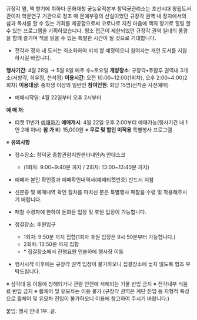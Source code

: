 규장각 옆, 책 향기에 취하다 문화재청 궁능유적본부 창덕궁관리소는 조선시대 왕립도서관이자 학문연구 기관으로 정조 때 문예부흥의 산실이었던 규장각 권역 내 정자에서의 쉼과 독서를 할 수 있는 기회를 제공함으로써 코로나로 지친 마음에 책의 향기로 힐링 할 수 있는 프로그램을 기획하였습니다. 평소 접근이 제한되었던 규장각 권역 일대의 풍광을 함께 즐기며 책을 읽을 수 있는 특별한 시간이 될 것으로 기대합니다.

- 전각과 정자 내 도서는 최소화하여 비치 할 예정이오니 참여자는 개인 도서를 지참하시길 바랍니다.

**행사기간**: 4월 28일 → 5월 8일 매주 수~토요일
**개방장소**: 규장각•주합루 권역내 3개소(서향각, 희우정, 천석정)
**이용시간**: 오전 10:00~12:00(1회차), 오후 2:00~4:00(2회차)
**이용대상**: 중학생 이상의 일반인
**참여인원**: 회당 15명(선착순 사전예매)
- 예매시작일: 4월 22일부터 오후 2시부터

**예 매 처**:
- 티켓 11번가  [예매하기](https://ticket.11st.co.kr/Product/Detail?id=265141)
**예매개시**: 4월 22일 오후 2:00부터 예매가능(행사기간 내 1인 2매 이내)
**참 가 비**: 15,000원
※ **무료 및 할인 미적용** 특별행사 프로그램

※ **유의사항**
- 접수장소: 창덕궁 종합관람지원센터내안內 안데스크
  - (1회차: 9:00~9:40분 까지 / 2회차: 13:00~13:40분 까지)
- 예매자 본인 확인증과 예매확인내역서(예매티켓번호) 반드시 지참
- 신분증 및 예매내역 확인 절차를 마치신 분은 특별행사 패찰을 수령 및 착용해주시기 바랍니다.
- 패찰 수령자에 한하여 돈화문 입장 및 후원 입장이 가능합니다.
- 접결장소: 후원입구
  - 1회차: 9:50분 까지 집합(1회자 후원 입장은 9시 50분부터 가능합니다.)
  - 2회차: 13:50분 까지 집합
  - \* 집결장소에서 진행요원 인솔하에 행사장 이동

- 행사시작 이후에는 규장각 권역 입장이 불가하오니 집결장소에 늦지 않도록 협조 부탁드립니다.

※ 삼각대 등 이동에 방해되거나 관람 안전에 저해되는 기물 반입 금지
※ 전각내부 식음료 반입 금지
※ 휠체어 및 유모차는 이용 불가
  (규장각 권역은 계단 진입 등 지형적 특성으로 휠체어 및 유모차 진입이 불가하오니 이용에 참고하여 주시기 바랍니다.)

붙임: 행사 안내 1부. 끝.